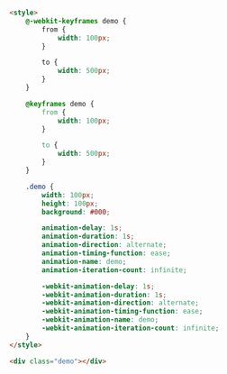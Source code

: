 <style>
.markdown-section iframe[data-id="0"] {
    height: 120px;
}
</style>

[](../../_iframe/fe-labs/交替运动-0.html ':include data-id=0')

<!-- run -->
```html

<style>
	@-webkit-keyframes demo {
		from {
			width: 100px;
		}

		to {
			width: 500px;
		}
	}

	@keyframes demo {
		from {
			width: 100px;
		}

		to {
			width: 500px;
		}
	}

	.demo {
		width: 100px;
		height: 100px;
		background: #000;

		animation-delay: 1s;
		animation-duration: 1s;
		animation-direction: alternate;
		animation-timing-function: ease;
		animation-name: demo;
		animation-iteration-count: infinite;

		-webkit-animation-delay: 1s;
		-webkit-animation-duration: 1s;
		-webkit-animation-direction: alternate;
		-webkit-animation-timing-function: ease;
		-webkit-animation-name: demo;
		-webkit-animation-iteration-count: infinite;
	}
</style>

<div class="demo"></div>
```